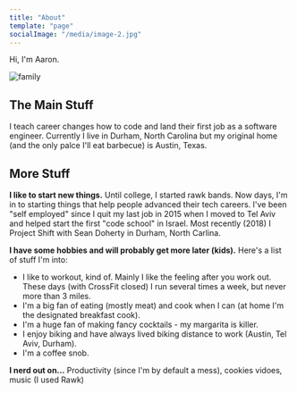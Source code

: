 ```yaml
---
title: "About"
template: "page"
socialImage: "/media/image-2.jpg"
---
```


Hi, I'm Aaron.

![family](/media/family.png)

## The Main Stuff
I teach career changes how to code and land their first job as a software engineer. Currently I live in Durham, North Carolina but my original home (and the only palce I'll eat barbecue) is Austin, Texas.

## More Stuff

**I like to start new things.** Until college, I started rawk bands. Now days, I'm in to starting things that help people advanced their tech careers. I've been "self employed" since I quit my last job in 2015 when I moved to Tel Aviv and helped start the first "code school" in Israel. Most recently (2018) I Project Shift with Sean Doherty in Durham, North Carlina.

**I have some hobbies and will probably get more later (kids).** Here's a list of stuff I'm into:
- I like to workout, kind of. Mainly I like the feeling after you work out. These days (with CrossFit closed) I run several times a week, but never more than 3 miles. 
- I'm a big fan of eating (mostly meat) and cook when I can (at home I'm the designated breakfast cook). 
- I'm a huge fan of making fancy cocktails - my margarita is killer. 
- I enjoy biking and have always lived biking distance to work (Austin, Tel Aviv, Durham).
- I'm a coffee snob.

**I nerd out on...** Productivity (since I'm by default a mess), cookies vidoes, music (I used Rawk)